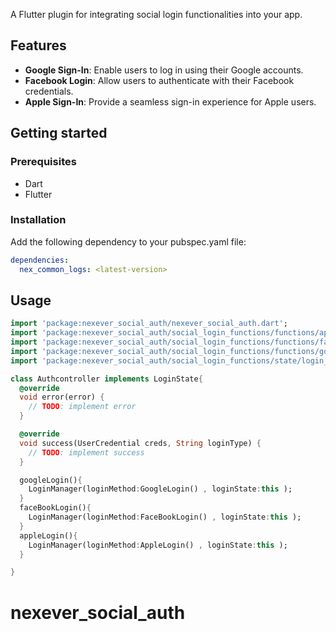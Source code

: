 
A Flutter plugin for integrating social login functionalities into your app.

## Features

- **Google Sign-In**: Enable users to log in using their Google accounts.
- **Facebook Login**: Allow users to authenticate with their Facebook credentials.
- **Apple Sign-In**: Provide a seamless sign-in experience for Apple users.

## Getting started

### Prerequisites
- Dart
- Flutter

### Installation
Add the following dependency to your pubspec.yaml file:

```yaml
dependencies:
  nex_common_logs: <latest-version>
```

## Usage

```dart
import 'package:nexever_social_auth/nexever_social_auth.dart';
import 'package:nexever_social_auth/social_login_functions/functions/apple_login.dart';
import 'package:nexever_social_auth/social_login_functions/functions/facebook_login.dart';
import 'package:nexever_social_auth/social_login_functions/functions/google_login.dart';
import 'package:nexever_social_auth/social_login_functions/state/login_states.dart';

class Authcontroller implements LoginState{
  @override
  void error(error) {
    // TODO: implement error
  }

  @override
  void success(UserCredential creds, String loginType) {
    // TODO: implement success
  }

  googleLogin(){
    LoginManager(loginMethod:GoogleLogin() , loginState:this );
  }
  faceBookLogin(){
    LoginManager(loginMethod:FaceBookLogin() , loginState:this );
  }
  appleLogin(){
    LoginManager(loginMethod:AppleLogin() , loginState:this );
  }

}

```

# nexever_social_auth
